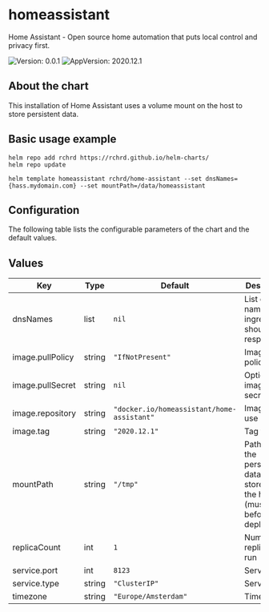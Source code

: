 # homeassistant

Home Assistant - Open source home automation that puts local control and privacy first.

![Version: 0.0.1](https://img.shields.io/badge/Version-0.0.1-informational?style=flat-square) ![AppVersion: 2020.12.1](https://img.shields.io/badge/AppVersion-2020.12.1-informational?style=flat-square)

## About the chart

This installation of Home Assistant uses a volume mount on the host to store persistent data.

## Basic usage example

```
helm repo add rchrd https://rchrd.github.io/helm-charts/
helm repo update

helm template homeassistant rchrd/home-assistant --set dnsNames={hass.mydomain.com} --set mountPath=/data/homeassistant
```

## Configuration

The following table lists the configurable parameters of the chart and the default values.

## Values

| Key | Type | Default | Description |
|-----|------|---------|-------------|
| dnsNames | list | `nil` | List of DNS names the ingress should respond to |
| image.pullPolicy | string | `"IfNotPresent"` | Image pull policy |
| image.pullSecret | string | `nil` | Optional image pull secret |
| image.repository | string | `"docker.io/homeassistant/home-assistant"` | Image to use |
| image.tag | string | `"2020.12.1"` | Tag to use |
| mountPath | string | `"/tmp"` | Path were the persistent data is stored on the host (must exist before deployment) |
| replicaCount | int | `1` | Number of replicas to run |
| service.port | int | `8123` | Service port |
| service.type | string | `"ClusterIP"` | Service type |
| timezone | string | `"Europe/Amsterdam"` | Timezone |